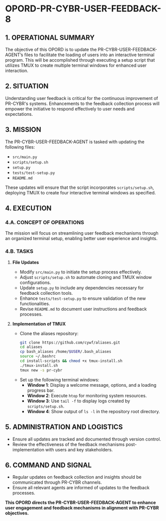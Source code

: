 # OPORD-PR-CYBR-USER-FEEDBACK-8

## 1. OPERATIONAL SUMMARY
The objective of this OPORD is to update the PR-CYBR-USER-FEEDBACK-AGENT’s files to facilitate the loading of users into an interactive terminal program. This will be accomplished through executing a setup script that utilizes TMUX to create multiple terminal windows for enhanced user interaction.

## 2. SITUATION
Understanding user feedback is critical for the continuous improvement of PR-CYBR's systems. Enhancements to the feedback collection process will empower the initiative to respond effectively to user needs and expectations.

## 3. MISSION
The PR-CYBR-USER-FEEDBACK-AGENT is tasked with updating the following files:
- `src/main.py`
- `scripts/setup.sh`
- `setup.py`
- `tests/test-setup.py`
- `README.md`

These updates will ensure that the script incorporates `scripts/setup.sh`, deploying TMUX to create four interactive terminal windows as specified.

## 4. EXECUTION

### 4.A. CONCEPT OF OPERATIONS
The mission will focus on streamlining user feedback mechanisms through an organized terminal setup, enabling better user experience and insights.

### 4.B. TASKS
1. **File Updates**
   - Modify `src/main.py` to initiate the setup process effectively.
   - Adjust `scripts/setup.sh` to automate cloning and TMUX window configurations.
   - Update `setup.py` to include any dependencies necessary for feedback collection tools.
   - Enhance `tests/test-setup.py` to ensure validation of the new functionalities.
   - Revise `README.md` to document user instructions and feedback processes.

2. **Implementation of TMUX**
   - Clone the aliases repository:
     ```bash
     git clone https://github.com/cywf/aliases.git
     cd aliases
     cp bash_aliases /home/$USER/.bash_aliases
     source ~/.bashrc
     cd install-scripts && chmod +x tmux-install.sh
     ./tmux-install.sh
     tmux new -s pr-cybr
     ```
   - Set up the following terminal windows:
     - **Window 1**: Display a welcome message, options, and a loading progress bar.
     - **Window 2**: Execute `htop` for monitoring system resources.
     - **Window 3**: Use `tail -f` to display logs created by `scripts/setup.sh`.
     - **Window 4**: Show output of `ls -l` in the repository root directory.

## 5. ADMINISTRATION AND LOGISTICS
- Ensure all updates are tracked and documented through version control.
- Review the effectiveness of the feedback mechanisms post-implementation with users and key stakeholders.

## 6. COMMAND AND SIGNAL
- Regular updates on feedback collection and insights should be communicated through PR-CYBR channels.
- Ensure all relevant agents are informed of updates to the feedback processes.

**This OPORD directs the PR-CYBR-USER-FEEDBACK-AGENT to enhance user engagement and feedback mechanisms in alignment with PR-CYBR objectives.**
